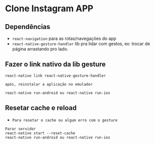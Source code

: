 # Clone Instagram APP


## Dependências
- `react-navigation` para as rotas/navegações do app
- `react-native-gesture-handler` lib pra lidar com gestos, ex: trocar de página arrastando pro lado.

## Fazer o link nativo da lib gesture
```
react-native link react-native-gesture-handler

após, reinstalar a aplicação no emulador

react-native run-android ou react-native run-ios
```

## Resetar cache e reload
- `Para resetar o cache ou algum erro com o gesture`
```
Parar servidor 
react-native start --reset-cache
react-native run-android ou react-native run-ios
```